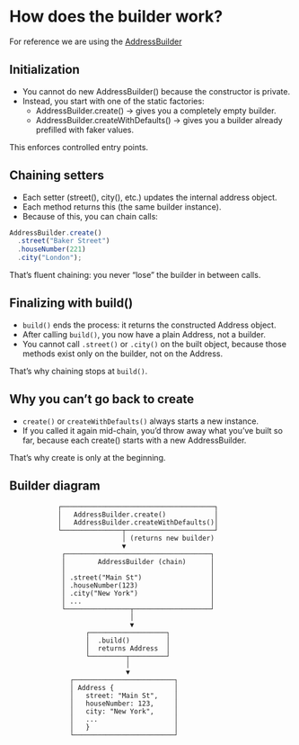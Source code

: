 # How does the builder work?
For reference we are using the [AddressBuilder](../tests/builders/address-builder.ts)

## Initialization
- You cannot do new AddressBuilder() because the constructor is private.
- Instead, you start with one of the static factories:
    - AddressBuilder.create() → gives you a completely empty builder.
    - AddressBuilder.createWithDefaults() → gives you a builder already prefilled with faker values.

This enforces controlled entry points.

## Chaining setters
- Each setter (street(), city(), etc.) updates the internal address object.
- Each method returns this (the same builder instance).
- Because of this, you can chain calls:

```typescript
AddressBuilder.create()
  .street("Baker Street")
  .houseNumber(221)
  .city("London");
```

That’s fluent chaining: you never “lose” the builder in between calls.

## Finalizing with build()
- `build()` ends the process: it returns the constructed Address object.
- After calling `build()`, you now have a plain Address, not a builder.
- You cannot call `.street()` or `.city()` on the built object, because those methods exist only on the builder, not on the Address.

That’s why chaining stops at `build()`.

## Why you can’t go back to create

- `create()` or `createWithDefaults()` always starts a new instance.
- If you called it again mid-chain, you’d throw away what you’ve built so far, because each create() starts with a new AddressBuilder.

That’s why create is only at the beginning.

## Builder diagram

                ┌──────────────────────────────────────┐
                │   AddressBuilder.create()            │
                │   AddressBuilder.createWithDefaults()│
                └───────────────┬──────────────────────┘
                                │ (returns new builder)
                                ▼
                 ┌────────────────────────────────────┐
                 │        AddressBuilder (chain)      │
                 │                                    │
                 │ .street("Main St")                 │
                 │ .houseNumber(123)                  │
                 │ .city("New York")                  │
                 │ ...                                │
                 └────────────────┬───────────────────┘
                                  │
                                  ▼
                       ┌───────────────────┐
                       │  .build()         │
                       │  returns Address  │
                       └─────────┬─────────┘
                                 │
                                 ▼
                   ┌─────────────────────────┐
                   │ Address {               │
                   │   street: "Main St",    │
                   │   houseNumber: 123,     │
                   │   city: "New York",     │
                   │   ...                   │
                   │   }                     │
                   └─────────────────────────┘